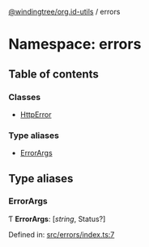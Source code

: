 [@windingtree/org.id-utils](../README.md) / errors

# Namespace: errors

## Table of contents

### Classes

- [HttpError](../classes/errors.httperror.md)

### Type aliases

- [ErrorArgs](errors.md#errorargs)

## Type aliases

### ErrorArgs

Ƭ **ErrorArgs**: [*string*, Status?]

Defined in: [src/errors/index.ts:7](https://github.com/windingtree/org.id-sdk/blob/783317d/packages/utils/src/errors/index.ts#L7)
